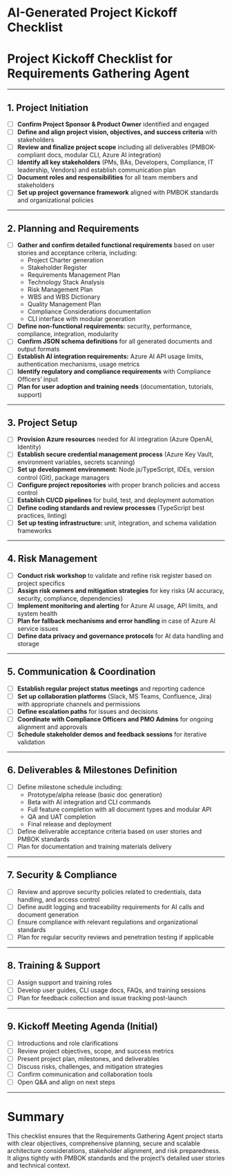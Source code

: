 # AI-Generated Project Kickoff Checklist

# Project Kickoff Checklist for Requirements Gathering Agent

---

## 1. Project Initiation

- [ ] **Confirm Project Sponsor & Product Owner** identified and engaged  
- [ ] **Define and align project vision, objectives, and success criteria** with stakeholders  
- [ ] **Review and finalize project scope** including all deliverables (PMBOK-compliant docs, modular CLI, Azure AI integration)  
- [ ] **Identify all key stakeholders** (PMs, BAs, Developers, Compliance, IT leadership, Vendors) and establish communication plan  
- [ ] **Document roles and responsibilities** for all team members and stakeholders  
- [ ] **Set up project governance framework** aligned with PMBOK standards and organizational policies  

---

## 2. Planning and Requirements

- [ ] **Gather and confirm detailed functional requirements** based on user stories and acceptance criteria, including:  
  - Project Charter generation  
  - Stakeholder Register  
  - Requirements Management Plan  
  - Technology Stack Analysis  
  - Risk Management Plan  
  - WBS and WBS Dictionary  
  - Quality Management Plan  
  - Compliance Considerations documentation  
  - CLI interface with modular generation  
- [ ] **Define non-functional requirements:** security, performance, compliance, integration, modularity  
- [ ] **Confirm JSON schema definitions** for all generated documents and output formats  
- [ ] **Establish AI integration requirements:** Azure AI API usage limits, authentication mechanisms, usage metrics  
- [ ] **Identify regulatory and compliance requirements** with Compliance Officers’ input  
- [ ] **Plan for user adoption and training needs** (documentation, tutorials, support)  

---

## 3. Project Setup

- [ ] **Provision Azure resources** needed for AI integration (Azure OpenAI, Identity)  
- [ ] **Establish secure credential management process** (Azure Key Vault, environment variables, secrets scanning)  
- [ ] **Set up development environment:** Node.js/TypeScript, IDEs, version control (Git), package managers  
- [ ] **Configure project repositories** with proper branch policies and access control  
- [ ] **Establish CI/CD pipelines** for build, test, and deployment automation  
- [ ] **Define coding standards and review processes** (TypeScript best practices, linting)  
- [ ] **Set up testing infrastructure:** unit, integration, and schema validation frameworks  

---

## 4. Risk Management

- [ ] **Conduct risk workshop** to validate and refine risk register based on project specifics  
- [ ] **Assign risk owners and mitigation strategies** for key risks (AI accuracy, security, compliance, dependencies)  
- [ ] **Implement monitoring and alerting** for Azure AI usage, API limits, and system health  
- [ ] **Plan for fallback mechanisms and error handling** in case of Azure AI service issues  
- [ ] **Define data privacy and governance protocols** for AI data handling and storage  

---

## 5. Communication & Coordination

- [ ] **Establish regular project status meetings** and reporting cadence  
- [ ] **Set up collaboration platforms** (Slack, MS Teams, Confluence, Jira) with appropriate channels and permissions  
- [ ] **Define escalation paths** for issues and decisions  
- [ ] **Coordinate with Compliance Officers and PMO Admins** for ongoing alignment and approvals  
- [ ] **Schedule stakeholder demos and feedback sessions** for iterative validation  

---

## 6. Deliverables & Milestones Definition

- [ ] Define milestone schedule including:  
  - Prototype/alpha release (basic doc generation)  
  - Beta with AI integration and CLI commands  
  - Full feature completion with all document types and modular API  
  - QA and UAT completion  
  - Final release and deployment  
- [ ] Define deliverable acceptance criteria based on user stories and PMBOK standards  
- [ ] Plan for documentation and training materials delivery  

---

## 7. Security & Compliance

- [ ] Review and approve security policies related to credentials, data handling, and access control  
- [ ] Define audit logging and traceability requirements for AI calls and document generation  
- [ ] Ensure compliance with relevant regulations and organizational standards  
- [ ] Plan for regular security reviews and penetration testing if applicable  

---

## 8. Training & Support

- [ ] Assign support and training roles  
- [ ] Develop user guides, CLI usage docs, FAQs, and training sessions  
- [ ] Plan for feedback collection and issue tracking post-launch  

---

## 9. Kickoff Meeting Agenda (Initial)

- [ ] Introductions and role clarifications  
- [ ] Review project objectives, scope, and success metrics  
- [ ] Present project plan, milestones, and deliverables  
- [ ] Discuss risks, challenges, and mitigation strategies  
- [ ] Confirm communication and collaboration tools  
- [ ] Open Q&A and align on next steps  

---

# Summary

This checklist ensures that the Requirements Gathering Agent project starts with clear objectives, comprehensive planning, secure and scalable architecture considerations, stakeholder alignment, and risk preparedness. It aligns tightly with PMBOK standards and the project’s detailed user stories and technical context.